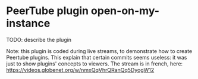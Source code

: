 # PeerTube plugin open-on-my-instance

TODO: describe the plugin

Note: this plugin is coded during live streams, to demonstrate how to create Peertube plugins.
This explain that certain commits seems useless: it was just to show plugins' concepts to viewers.
The stream is in french, here: https://videos.globenet.org/w/nmxQqVhrQRanQq5DyogW12
